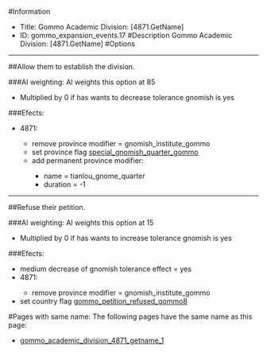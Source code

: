 #Information
 - Title: Gommo Academic Division: [4871.GetName]
 - ID: gommo_expansion_events.17
#Description
Gommo Academic Division: [4871.GetName]
#Options

___
##Allow them to establish the division.

###AI weighting:
AI weights this option at 85
 - Multiplied by 0 if has wants to decrease tolerance gnomish is yes


###Efects:<ul><li>4871:</li><ul><li>remove province modifier = gnomish_institute_gommo</li><li>set province flag [special_gnomish_quarter_gommo](../flags/special_gnomish_quarter_gommo.md)</li><li>add permanent province modifier:</li><ul><li>name = tianlou_gnome_quarter</li><li>duration = -1</li></ul></ul></ul>

___
##Refuse their petition.

###AI weighting:
AI weights this option at 15
 - Multiplied by 0 if has wants to increase tolerance gnomish is yes


###Efects:<ul><li>medium decrease of gnomish tolerance effect = yes</li><li>4871:</li><ul><li>remove province modifier = gnomish_institute_gommo</li></ul><li>set country flag [gommo_petition_refused_gommo8](../flags/gommo_petition_refused_gommo8.md)</li></ul>


#Pages with same name:
The following pages have the same name as this page:
 - [gommo_academic_division_4871_getname_1](gommo_academic_division_4871_getname_1.md)
